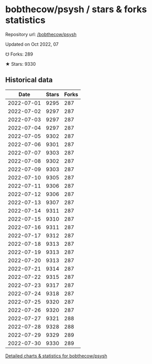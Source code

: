 # bobthecow/psysh / stars & forks statistics

Repository url: [/bobthecow/psysh](https://github.com/bobthecow/psysh)

Updated on Oct 2022, 07

☋ Forks: 289

★ Stars: 9330

## Historical data
| Date | Stars | Forks |
|------|-------|-------|
| 2022-07-01 | 9295 | 287 | 
| 2022-07-02 | 9297 | 287 | 
| 2022-07-03 | 9297 | 287 | 
| 2022-07-04 | 9297 | 287 | 
| 2022-07-05 | 9302 | 287 | 
| 2022-07-06 | 9301 | 287 | 
| 2022-07-07 | 9303 | 287 | 
| 2022-07-08 | 9302 | 287 | 
| 2022-07-09 | 9303 | 287 | 
| 2022-07-10 | 9305 | 287 | 
| 2022-07-11 | 9306 | 287 | 
| 2022-07-12 | 9306 | 287 | 
| 2022-07-13 | 9307 | 287 | 
| 2022-07-14 | 9311 | 287 | 
| 2022-07-15 | 9310 | 287 | 
| 2022-07-16 | 9311 | 287 | 
| 2022-07-17 | 9312 | 287 | 
| 2022-07-18 | 9313 | 287 | 
| 2022-07-19 | 9313 | 287 | 
| 2022-07-20 | 9313 | 287 | 
| 2022-07-21 | 9314 | 287 | 
| 2022-07-22 | 9315 | 287 | 
| 2022-07-23 | 9317 | 287 | 
| 2022-07-24 | 9318 | 287 | 
| 2022-07-25 | 9320 | 287 | 
| 2022-07-26 | 9320 | 287 | 
| 2022-07-27 | 9321 | 288 | 
| 2022-07-28 | 9328 | 288 | 
| 2022-07-29 | 9329 | 289 | 
| 2022-07-30 | 9330 | 289 | 


[Detailed charts & statistics for bobthecow/psysh](https://reviewgithub.com/rep/bobthecow/psysh)
